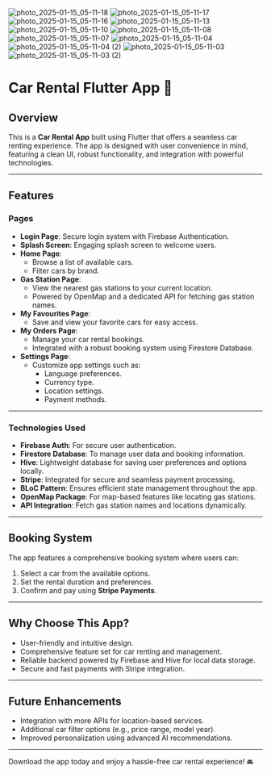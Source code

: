 ![photo_2025-01-15_05-11-18](https://github.com/user-attachments/assets/3937e7e6-7d5b-403b-976a-d86edca73433)
![photo_2025-01-15_05-11-17](https://github.com/user-attachments/assets/3f0152ac-76c7-4a96-8e99-f761b26b9aa3)
![photo_2025-01-15_05-11-16](https://github.com/user-attachments/assets/90953f9a-1286-4a49-868e-a98dc1b260c4)
![photo_2025-01-15_05-11-13](https://github.com/user-attachments/assets/a4bedf98-ddde-4493-9944-f07fb7ddd186)
![photo_2025-01-15_05-11-10](https://github.com/user-attachments/assets/50f9a462-3027-4a73-af7e-b984087cb4e6)
![photo_2025-01-15_05-11-08](https://github.com/user-attachments/assets/7ec5d099-452d-4449-978b-b1c7effe50e6)
![photo_2025-01-15_05-11-07](https://github.com/user-attachments/assets/31deb5d9-acb7-4633-9e21-88332d494266)
![photo_2025-01-15_05-11-04](https://github.com/user-attachments/assets/c63564cd-8312-4973-9e79-79e8970d554b)
![photo_2025-01-15_05-11-04 (2)](https://github.com/user-attachments/assets/7cd6d228-25c6-4036-9f7b-c64e1fb4ab0e)
![photo_2025-01-15_05-11-03](https://github.com/user-attachments/assets/cc62eefd-a329-4449-b073-bfaf1989c1d6)
![photo_2025-01-15_05-11-03 (2)](https://github.com/user-attachments/assets/07e31f30-75d1-41ab-8bcf-4e625c1517cb)





# Car Rental Flutter App 🚗

## Overview
This is a **Car Rental App** built using Flutter that offers a seamless car renting experience. The app is designed with user convenience in mind, featuring a clean UI, robust functionality, and integration with powerful technologies.

---

## Features

### Pages
- **Login Page**: Secure login system with Firebase Authentication.
- **Splash Screen**: Engaging splash screen to welcome users.
- **Home Page**: 
  - Browse a list of available cars.
  - Filter cars by brand.
- **Gas Station Page**: 
  - View the nearest gas stations to your current location.
  - Powered by OpenMap and a dedicated API for fetching gas station names.
- **My Favourites Page**: 
  - Save and view your favorite cars for easy access.
- **My Orders Page**: 
  - Manage your car rental bookings.
  - Integrated with a robust booking system using Firestore Database.
- **Settings Page**:
  - Customize app settings such as:
    - Language preferences.
    - Currency type.
    - Location settings.
    - Payment methods.

---

### Technologies Used
- **Firebase Auth**: For secure user authentication.
- **Firestore Database**: To manage user data and booking information.
- **Hive**: Lightweight database for saving user preferences and options locally.
- **Stripe**: Integrated for secure and seamless payment processing.
- **BLoC Pattern**: Ensures efficient state management throughout the app.
- **OpenMap Package**: For map-based features like locating gas stations.
- **API Integration**: Fetch gas station names and locations dynamically.

---

## Booking System
The app features a comprehensive booking system where users can:
1. Select a car from the available options.
2. Set the rental duration and preferences.
3. Confirm and pay using **Stripe Payments**.

---

## Why Choose This App?
- User-friendly and intuitive design.
- Comprehensive feature set for car renting and management.
- Reliable backend powered by Firebase and Hive for local data storage.
- Secure and fast payments with Stripe integration.

---

## Future Enhancements
- Integration with more APIs for location-based services.
- Additional car filter options (e.g., price range, model year).
- Improved personalization using advanced AI recommendations.

---

Download the app today and enjoy a hassle-free car rental experience! 🚘

